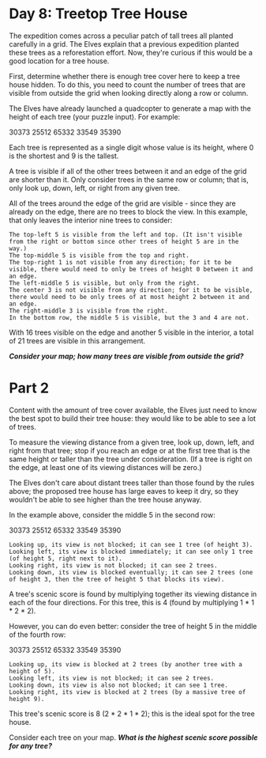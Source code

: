 # Day 8: Treetop Tree House

The expedition comes across a peculiar patch of tall trees all planted carefully in a grid. The Elves explain that a
previous expedition planted these trees as a reforestation effort. Now, they're curious if this would be a good location
for a tree house.

First, determine whether there is enough tree cover here to keep a tree house hidden. To do this, you need to count the
number of trees that are visible from outside the grid when looking directly along a row or column.

The Elves have already launched a quadcopter to generate a map with the height of each tree (your puzzle input). For
example:

30373 25512 65332 33549 35390

Each tree is represented as a single digit whose value is its height, where 0 is the shortest and 9 is the tallest.

A tree is visible if all of the other trees between it and an edge of the grid are shorter than it. Only consider trees
in the same row or column; that is, only look up, down, left, or right from any given tree.

All of the trees around the edge of the grid are visible - since they are already on the edge, there are no trees to
block the view. In this example, that only leaves the interior nine trees to consider:

    The top-left 5 is visible from the left and top. (It isn't visible from the right or bottom since other trees of height 5 are in the way.)
    The top-middle 5 is visible from the top and right.
    The top-right 1 is not visible from any direction; for it to be visible, there would need to only be trees of height 0 between it and an edge.
    The left-middle 5 is visible, but only from the right.
    The center 3 is not visible from any direction; for it to be visible, there would need to be only trees of at most height 2 between it and an edge.
    The right-middle 3 is visible from the right.
    In the bottom row, the middle 5 is visible, but the 3 and 4 are not.

With 16 trees visible on the edge and another 5 visible in the interior, a total of 21 trees are visible in this
arrangement.

**_Consider your map; how many trees are visible from outside the grid?_**

# Part 2

Content with the amount of tree cover available, the Elves just need to know the best spot to build their tree house:
they would like to be able to see a lot of trees.

To measure the viewing distance from a given tree, look up, down, left, and right from that tree; stop if you reach an
edge or at the first tree that is the same height or taller than the tree under consideration. (If a tree is right on
the edge, at least one of its viewing distances will be zero.)

The Elves don't care about distant trees taller than those found by the rules above; the proposed tree house has large
eaves to keep it dry, so they wouldn't be able to see higher than the tree house anyway.

In the example above, consider the middle 5 in the second row:

30373 25512 65332 33549 35390

    Looking up, its view is not blocked; it can see 1 tree (of height 3).
    Looking left, its view is blocked immediately; it can see only 1 tree (of height 5, right next to it).
    Looking right, its view is not blocked; it can see 2 trees.
    Looking down, its view is blocked eventually; it can see 2 trees (one of height 3, then the tree of height 5 that blocks its view).

A tree's scenic score is found by multiplying together its viewing distance in each of the four directions. For this
tree, this is 4 (found by multiplying 1 * 1 * 2 * 2).

However, you can do even better: consider the tree of height 5 in the middle of the fourth row:

30373 25512 65332 33549 35390

    Looking up, its view is blocked at 2 trees (by another tree with a height of 5).
    Looking left, its view is not blocked; it can see 2 trees.
    Looking down, its view is also not blocked; it can see 1 tree.
    Looking right, its view is blocked at 2 trees (by a massive tree of height 9).

This tree's scenic score is 8 (2 * 2 * 1 * 2); this is the ideal spot for the tree house.

Consider each tree on your map. **_What is the highest scenic score possible for any tree?_**